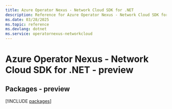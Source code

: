 ```yaml
---
title: Azure Operator Nexus - Network Cloud SDK for .NET
description: Reference for Azure Operator Nexus - Network Cloud SDK for .NET
ms.date: 03/28/2025
ms.topic: reference
ms.devlang: dotnet
ms.service: operatornexus-networkcloud
---
```

# Azure Operator Nexus - Network Cloud SDK for .NET - preview
## Packages - preview
[!INCLUDE [packages](operator-nexus---network-cloud-index.md)]